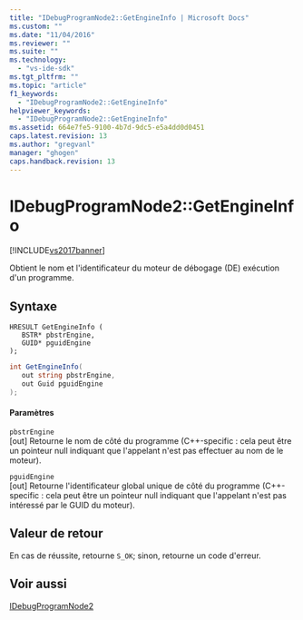 ```yaml
---
title: "IDebugProgramNode2::GetEngineInfo | Microsoft Docs"
ms.custom: ""
ms.date: "11/04/2016"
ms.reviewer: ""
ms.suite: ""
ms.technology: 
  - "vs-ide-sdk"
ms.tgt_pltfrm: ""
ms.topic: "article"
f1_keywords: 
  - "IDebugProgramNode2::GetEngineInfo"
helpviewer_keywords: 
  - "IDebugProgramNode2::GetEngineInfo"
ms.assetid: 664e7fe5-9100-4b7d-9dc5-e5a4dd0d0451
caps.latest.revision: 13
ms.author: "gregvanl"
manager: "ghogen"
caps.handback.revision: 13
---
```

# IDebugProgramNode2::GetEngineInfo
[!INCLUDE[vs2017banner](../../../code-quality/includes/vs2017banner.md)]

Obtient le nom et l'identificateur du moteur de débogage \(DE\) exécution d'un programme.  
  
## Syntaxe  
  
```cpp#  
HRESULT GetEngineInfo (   
   BSTR* pbstrEngine,  
   GUID* pguidEngine  
);  
```  
  
```c#  
int GetEngineInfo(  
   out string pbstrEngine,   
   out Guid pguidEngine  
);  
```  
  
#### Paramètres  
 `pbstrEngine`  
 \[out\]  Retourne le nom de côté du programme \(C\+\+\-specific : cela peut être un pointeur null indiquant que l'appelant n'est pas effectuer au nom de le moteur\).  
  
 `pguidEngine`  
 \[out\]  Retourne l'identificateur global unique de côté du programme \(C\+\+\-specific : cela peut être un pointeur null indiquant que l'appelant n'est pas intéressé par le GUID du moteur\).  
  
## Valeur de retour  
 En cas de réussite, retourne `S_OK`; sinon, retourne un code d'erreur.  
  
## Voir aussi  
 [IDebugProgramNode2](../../../extensibility/debugger/reference/idebugprogramnode2.md)